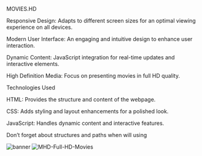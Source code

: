 MOVIES.HD

Responsive Design: Adapts to different screen sizes for an optimal viewing experience on all devices.

Modern User Interface: An engaging and intuitive design to enhance user interaction.

Dynamic Content: JavaScript integration for real-time updates and interactive elements.

High Definition Media: Focus on presenting movies in full HD quality.


Technologies Used

HTML: Provides the structure and content of the webpage.

CSS: Adds styling and layout enhancements for a polished look.

JavaScript: Handles dynamic content and interactive features.

Don’t forget about structures and paths when will using




![banner](https://github.com/user-attachments/assets/32e98325-e6bd-4af2-8414-766756422331)
![MHD-Full-HD-Movies](https://github.com/user-attachments/assets/8e64fb8c-d0ee-4a12-a744-f2bfc07e36cf)





